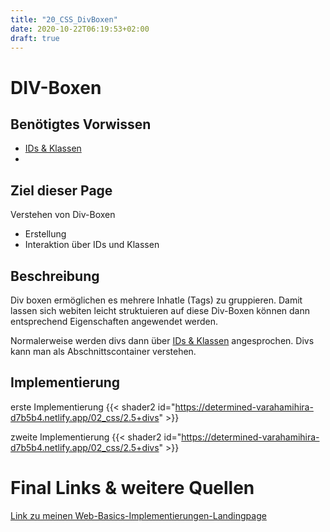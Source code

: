 ```yaml
---
title: "20_CSS_DivBoxen"
date: 2020-10-22T06:19:53+02:00
draft: true
---
```


# DIV-Boxen

## Benötigtes Vorwissen
- [IDs & Klassen](./10_CSS_KlassenUndIDs.md)
- 

## Ziel dieser Page
Verstehen von Div-Boxen
- Erstellung
- Interaktion über IDs und Klassen

## Beschreibung
Div boxen ermöglichen es mehrere Inhatle (Tags) zu gruppieren. Damit lassen sich webiten leicht struktuieren auf diese Div-Boxen können dann entsprechend Eigenschaften angewendet werden.

Normalerweise werden divs dann über [IDs & Klassen](./10_CSS_KlassenUndIDs.md) angesprochen. Divs kann man als Abschnittscontainer verstehen.

## Implementierung
erste Implementierung
{{< shader2 id="https://determined-varahamihira-d7b5b4.netlify.app/02_css/2.5+divs" >}}

zweite Implementierung
{{< shader2 id="https://determined-varahamihira-d7b5b4.netlify.app/02_css/2.5+divs" >}}


# Final Links & weitere Quellen
[Link zu meinen Web-Basics-Implementierungen-Landingpage](https://determined-varahamihira-d7b5b4.netlify.app/)